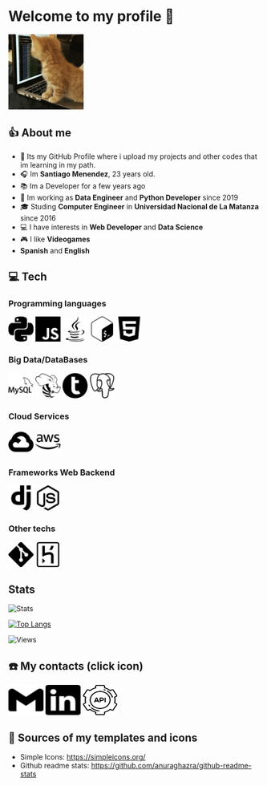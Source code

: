 # Welcome to my profile 👋

<img src="sources/images/kitten.gif" width="150" height="150">

## 👍 About me

- 🎈 Its my GitHub Profile where i upload my projects and other codes that im learning in my path.
- 🎧 Im **Santiago Menendez**, 23 years old.
- 📚 Im a Developer for a few years ago
- 💼 Im working as **Data Engineer** and **Python Developer** since 2019
- 🎓 Studing **Computer Engineer** in **Universidad Nacional de La Matanza** since 2016
- 💻 I have interests in **Web Developer** and **Data Science**
- 🎮 I like **Videogames**
- **Spanish** and **English**

## 💻 Tech

### Programming languages

<div class="tab">
  <img src="sources/images/languages/python.svg" width="50" height="50">
  <img src="sources/images/languages/javascript.svg" width="50" height="50">
  <img src="sources/images/languages/java.svg" width="50" height="50">
  <img src="sources/images/languages/gnubash.svg" width="50" height="50">
  <img src="sources/images/languages/html5.svg" width="50" height="50">
</div>

### Big Data/DataBases

<div class="tab">
  <img src="sources/images/tech/mysql.svg" width="50" height="50">
  <img src="sources/images/tech/apachehive.svg" width="50" height="50">
  <img src="sources/images/tech/teradata.svg" width="50" height="50">
  <img src="sources/images/tech/postgresql.svg" width="50" height="50">
</div>

### Cloud Services

<div class="tab">
  <img src="sources/images/tech/googlecloud.svg" width="50" height="50">
  <img src="sources/images/tech/amazonaws.svg" width="50" height="50">
</div>

### Frameworks Web Backend

<div class="tab">
  <img src="sources/images/tech/django.svg" width="50" height="50">
  <img src="sources/images/tech/nodedotjs.svg" width="50" height="50">
</div>

### Other techs

<div class="tab">
  <img src="sources/images/tech/git.svg" width="50" height="50">
  <img src="sources/images/tech/heroku.svg" width="50" height="50">
</div>

## Stats

![Stats](https://github-readme-stats.vercel.app/api?username=santimenendez19&count_private=true&show_icons=true&theme=tokyonight)

[![Top Langs](https://github-readme-stats.vercel.app/api/top-langs/?username=santimenendez19&layout=compact&theme=tokyonight)](https://github.com/anuraghazra/github-readme-stats)

![Views](https://komarev.com/ghpvc/?username=santimenendez19&color=brightgreen)

## ☎️ My contacts (click icon)

<a href="mailto:santiagomenendez@outlook.com"><img src="sources/images/contact/gmail.svg" width="70" height="60"></a> 
<a href="https://www.linkedin.com/in/menendezsantiago/"><img src="sources/images/contact/linkedin.svg" width="70" height="60"></a> 
<a href="https://apicv.santimenendez19.repl.co/curriculum"><img src="sources/images/contact/api.svg" width="70" height="60"></a>

## 🔗 Sources of my templates and icons

- Simple Icons: <https://simpleicons.org/>
- Github readme stats: <https://github.com/anuraghazra/github-readme-stats> 
